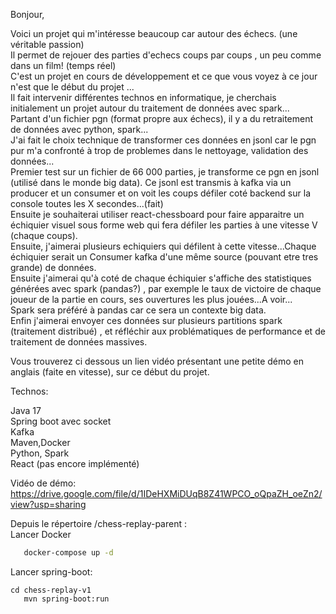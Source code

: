 Bonjour,

Voici un projet qui m'intéresse beaucoup car autour des échecs.  (une véritable passion)  
Il permet de rejouer des parties d'echecs coups par coups , un peu comme dans un film!  (temps réel)  
C'est un projet en cours de développement et ce que vous voyez à ce jour n'est que le début du projet ...   
Il fait intervenir différentes technos en informatique, je cherchais initialement un projet autour du traitement de données avec spark...    
Partant d'un fichier pgn (format propre aux échecs), il y a du retraitement de données avec python, spark...  
J'ai fait le choix technique de transformer ces données en jsonl car le pgn pur m'a confronté à trop de problemes dans le nettoyage, validation des données...  
Premier test sur un fichier de 66 000 parties, je transforme ce pgn en jsonl (utilisé dans le monde big data).
Ce jsonl est transmis à kafka via un producer et un consumer et on voit les coups défiler coté backend sur la console toutes les X secondes...(fait)  
Ensuite je souhaiterai utiliser react-chessboard pour faire apparaitre un échiquier visuel sous forme web qui fera défiler les parties à une vitesse V (chaque coups).   
Ensuite, j'aimerai plusieurs echiquiers qui défilent à cette vitesse...Chaque échiquier serait un Consumer kafka d'une même source (pouvant etre tres grande) de données.    
Ensuite j'aimerai qu'à coté de chaque échiquier s'affiche des statistiques générées avec spark (pandas?) , par exemple le taux de victoire de chaque joueur de la partie en cours, ses ouvertures les plus jouées...A voir...    
Spark sera préféré à pandas car ce sera un contexte big data.  
Enfin j'aimerai envoyer ces données sur plusieurs partitions spark (traitement distribué) , et réfléchir aux problématiques de performance et de traitement de données massives.  

Vous trouverez ci dessous un lien vidéo présentant une petite démo en anglais (faite en vitesse), sur ce début du projet.  

Technos:  

Java 17  
Spring boot avec socket  
Kafka   
Maven,Docker   
Python, Spark   
React (pas encore implémenté)   

Vidéo de démo:  
https://drive.google.com/file/d/1IDeHXMiDUqB8Z41WPCO_oQpaZH_oeZn2/view?usp=sharing

Depuis le répertoire /chess-replay-parent :  
Lancer Docker
 
```bash  
   docker-compose up -d  
```
Lancer spring-boot:
```code   
cd chess-replay-v1
   mvn spring-boot:run
```


